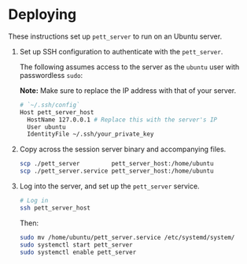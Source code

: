 # Deploying

<!-- https://medium.com/@benmorel/creating-a-linux-service-with-systemd-611b5c8b91d6 -->

These instructions set up `pett_server` to run on an Ubuntu server.

1. Set up SSH configuration to authenticate with the `pett_server`.

    The following assumes access to the server as the `ubuntu` user with passwordless `sudo`:

    **Note:** Make sure to replace the IP address with that of your server.

    ```bash
    # `~/.ssh/config`
    Host pett_server_host
      HostName 127.0.0.1 # Replace this with the server's IP
      User ubuntu
      IdentityFile ~/.ssh/your_private_key
    ```

2. Copy across the session server binary and accompanying files.

    ```bash
    scp ./pett_server         pett_server_host:/home/ubuntu
    scp ./pett_server.service pett_server_host:/home/ubuntu
    ```

3. Log into the server, and set up the `pett_server` service.

    ```bash
    # Log in
    ssh pett_server_host
    ```

    Then:

    ```bash
    sudo mv /home/ubuntu/pett_server.service /etc/systemd/system/
    sudo systemctl start pett_server
    sudo systemctl enable pett_server
    ```

